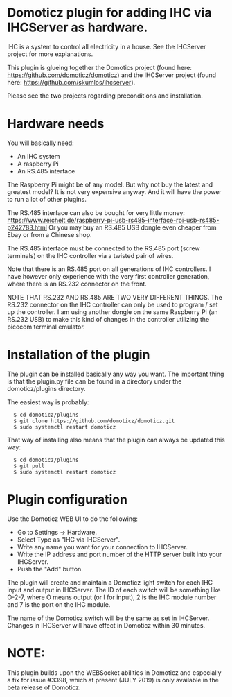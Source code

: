 # Domoticz plugin for adding IHC via IHCServer as hardware.

IHC is a system to control all electricity in a house. See the IHCServer project for more explanations.

This plugin is glueing together the Domotics project (found here: https://github.com/domoticz/domoticz) and the IHCServer project (found here: https://github.com/skumlos/ihcserver).

Please see the two projects regarding preconditions and installation.

# Hardware needs

You will basically need:
- An IHC system
- A raspberry Pi
- An RS.485 interface

The Raspberry Pi might be of any model. But why not buy the latest and greatest model? It is not very expensive anyway. And it will have the power to run a lot of other plugins.

The RS.485 interface can also be bought for very little money: https://www.reichelt.de/raspberry-pi-usb-rs485-interface-rpi-usb-rs485-p242783.html Or you may buy an RS.485 USB dongle even cheaper from Ebay or from a Chinese shop.

The RS.485 interface must be connected to the RS.485 port (screw terminals) on the IHC controller via a twisted pair of wires.

Note that there is an RS.485 port on all generations of IHC controllers. I have however only experience with the very first controller generation, where there is an RS.232 connector on the front. 

NOTE THAT RS.232 AND RS.485 ARE TWO VERY DIFFERENT THINGS. The RS.232 connector on the IHC controller can only be used to program / set up the controller. I am using another dongle on the same Raspberry Pi (an RS.232 USB) to make this kind of changes in the controller utilizing the picocom terminal emulator.

# Installation of the plugin

The plugin can be installed basically any way you want. The important thing is that the plugin.py file can be found in a directory under the domoticz/plugins directory.

The easiest way is probably:
```shell
  $ cd domoticz/plugins
  $ git clone https://github.com/domoticz/domoticz.git
  $ sudo systemctl restart domoticz
```

That way of installing also means that the plugin can always be updated this way:
```shell
  $ cd domoticz/plugins
  $ git pull
  $ sudo systemctl restart domoticz
```

# Plugin configuration

Use the Domoticz WEB UI to do the following:

- Go to Settings -> Hardware.
- Select Type as "IHC via IHCServer".
- Write any name you want for your connection to IHCServer.
- Write the IP address and port number of the HTTP server built into your IHCServer.
- Push the "Add" button.

The plugin will create and maintain a Domoticz light switch for each IHC input and output in IHCServer. The ID of each switch will be something like O-2-7, where O means output (or I for input), 2 is the IHC module number and 7 is the port on the IHC module.

The name of the Domoticz switch will be the same as set in IHCServer. Changes in IHCServer will have effect in Domoticz within 30 minutes.

# NOTE:

This plugin builds upon the WEBSocket abilities in Domoticz and especially a fix for issue #3398, which at present (JULY 2019) is only available in the beta release of Domoticz.
